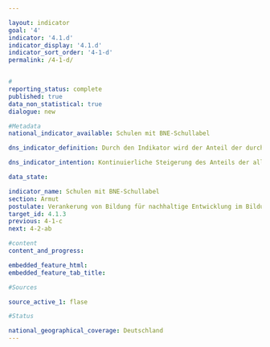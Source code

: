 ```yaml
---

layout: indicator        
goal: '4'        
indicator: '4.1.d'        
indicator_display: '4.1.d'        
indicator_sort_order: '4-1-d'        
permalink: /4-1-d/        


#
reporting_status: complete        
published: true        
data_non_statistical: true        
dialogue: new

#Metadata        
national_indicator_available: Schulen mit BNE-Schullabel      

dns_indicator_definition: Durch den Indikator wird der Anteil der durch BNE-Schullabel auszeichneten Schulen in Deutschland an der Gesamtzahl der allgemein- und berufsbildenden Schulen dargestellt. Der Indikator bildet das besondere Engagement der Schulen für eine Verankerung von Bildung für nachhaltige Entwicklung (BNE) im Unterricht, in der Schulentwicklung sowie in der Schule als Ganzes ab.

dns_indicator_intention: Kontinuierliche Steigerung des Anteils der allgemein- und berufsbildenden Schulen mit BNE-Schullabel an der Gesamtzahl der Schulen.   

data_state:       

indicator_name: Schulen mit BNE-Schullabel         
section: Armut        
postulate: Verankerung von Bildung für nachhaltige Entwicklung im Bildungssystem vorantreiben       
target_id: 4.1.3        
previous: 4-1-c       
next: 4-2-ab        

#content         
content_and_progress:        

embedded_feature_html:
embedded_feature_tab_title:        

#Sources        

source_active_1: flase

#Status        

national_geographical_coverage: Deutschland               
---
```


